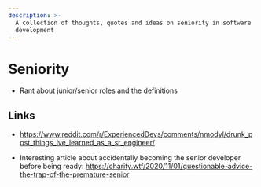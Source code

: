 ```yaml
---
description: >-
  A collection of thoughts, quotes and ideas on seniority in software
  development
---
```


# Seniority





* Rant about junior/senior roles and the definitions



## Links
- https://www.reddit.com/r/ExperiencedDevs/comments/nmodyl/drunk_post_things_ive_learned_as_a_sr_engineer/
* Interesting article about accidentally becoming the senior developer before being ready: https://charity.wtf/2020/11/01/questionable-advice-the-trap-of-the-premature-senior


